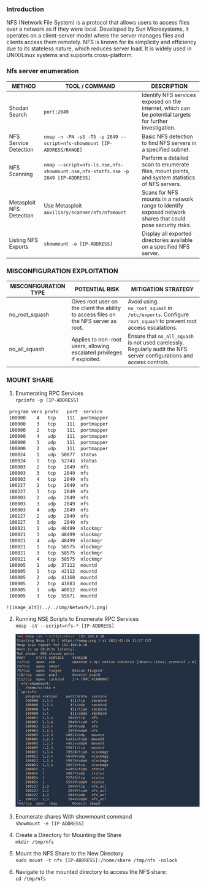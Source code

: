### **Introduction**

NFS (Network File System) is a protocol that allows users to access files over a network as if they were local. Developed by Sun Microsystems, it operates on a client-server model where the server manages files and clients access them remotely. NFS is known for its simplicity and efficiency due to its stateless nature, which reduces server load. It is widely used in UNIX/Linux systems and supports cross-platform.

### **Nfs server enumeration**

| METHOD | TOOL / COMMAND | DESCRIPTION |
| --- | --- | --- |
| Shodan Search | `port:2049` | Identify NFS services exposed on the internet, which can be potential targets for further investigation. |
| NFS Service Detection | `nmap -n -PN -sS -T5 -p 2049 --script=nfs-showmount [IP-ADDRESS/RANGE]` | Basic NFS detection to find NFS servers in a specified subnet. |
|  NFS Scanning | `nmap --script=nfs-ls.nse,nfs-showmount.nse,nfs-statfs.nse -p 2049 [IP-ADDRESS]` | Perform a detailed scan to enumerate files, mount points, and system statistics of NFS servers. |
| Metasploit NFS Detection | Use Metasploit `auxiliary/scanner/nfs/nfsmount` | Scans for NFS mounts in a network range to identify exposed network shares that could pose security risks. |
| Listing NFS Exports | `showmount -e [IP-ADDRESS]` | Display all exported directories available on a specified NFS server. |

### **MISCONFIGURATION EXPLOITATION**

| MISCONFIGURATION TYPE | POTENTIAL RISK | MITIGATION STRATEGY |
| --- | --- | --- |
| no_root_squash | Gives root user on the client the ability to access files on the NFS server as root. | Avoid using `no_root_squash` in `/etc/exports`. Configure `root_squash` to prevent root access escalations. |
| no_all_squash | Applies to non-root users, allowing escalated privileges if exploited. | Ensure that `no_all_squash` is not used carelessly. Regularly audit the NFS server configurations and access controls. |

### **MOUNT SHARE**

1.  Enumerating RPC Services  
    `rpcinfo -p [IP-ADDRESS]` 
``` hl_lines="9 11"
 program vers proto   port  service
 100000    4   tcp    111  portmapper
 100000    3   tcp    111  portmapper
 100000    2   tcp    111  portmapper
 100000    4   udp    111  portmapper
 100000    3   udp    111  portmapper
 100000    2   udp    111  portmapper
 100024    1   udp  50077  status
 100024    1   tcp  52743  status
 100003    2   tcp   2049  nfs
 100003    3   tcp   2049  nfs
 100003    4   tcp   2049  nfs
 100227    2   tcp   2049  nfs
 100227    3   tcp   2049  nfs
 100003    2   udp   2049  nfs
 100003    3   udp   2049  nfs
 100003    4   udp   2049  nfs
 100227    2   udp   2049  nfs
 100227    3   udp   2049  nfs
 100021    1   udp  48499  nlockmgr
 100021    3   udp  48499  nlockmgr
 100021    4   udp  48499  nlockmgr
 100021    1   tcp  58575  nlockmgr
 100021    3   tcp  58575  nlockmgr
 100021    4   tcp  58575  nlockmgr
 100005    1   udp  37112  mountd
 100005    1   tcp  42112  mountd
 100005    2   udp  41168  mountd
 100005    2   tcp  41883  mountd
 100005    3   udp  40812  mountd
 100005    3   tcp  55871  mountd
```
    ![image_alt](../../img/Network/1.png)

2.  Running NSE Scripts to Enumerate RPC Services  
    `nmap -sV --script=nfs-* [IP-ADDRESS]`  
    
    ![image_alt](../../img/Network/2.png)
    
3.  Enumerate shares With showmount command  
    `showmount -e [IP-ADDRESS]`  

4.  Create a Directory for Mounting the Share  
    `mkdir /tmp/nfs`
    
5.  Mount the NFS Share to the New Directory  
    `sudo mount -t nfs [IP-ADDRESS]:/home/share /tmp/nfs -nolock`
    
6.  Navigate to the mounted directory to access the NFS share:  
    `cd /tmp/nfs`